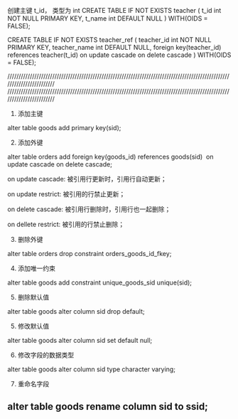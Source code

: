 创建主键 t_id， 类型为 int
CREATE TABLE IF NOT EXISTS teacher (
	t_id int NOT NULL PRIMARY KEY,
	t_name int DEFAULT NULL
) WITH(OIDS = FALSE);


CREATE TABLE IF NOT EXISTS teacher_ref (
	teacher_id int NOT NULL PRIMARY KEY,
	teacher_name int DEFAULT NULL,
	foreign key(teacher_id) references teacher(t_id) on update cascade on delete cascade
) WITH(OIDS = FALSE);

////////////////////////////////////////////////////////////////////////////////////////////////////////////////////////
////////////////////////////////////////////////////////////////////////////////////////////////////////////////////////

1. 添加主键

alter table goods add primary key(sid);

2. 添加外键

alter table orders add foreign key(goods_id) references goods(sid)  on update cascade on delete cascade;

on update cascade: 被引用行更新时，引用行自动更新； 

on update restrict: 被引用的行禁止更新；

on delete cascade: 被引用行删除时，引用行也一起删除；

on dellete restrict: 被引用的行禁止删除；

3. 删除外键

alter table orders drop constraint orders_goods_id_fkey;

4. 添加唯一约束

alter table goods add constraint unique_goods_sid unique(sid);

5. 删除默认值

alter table goods alter column sid drop default;

5. 修改默认值

alter table goods alter column sid set default null;

6. 修改字段的数据类型

alter table goods alter column sid type character varying;

7. 重命名字段

alter table goods rename column sid to ssid;
---------------------
